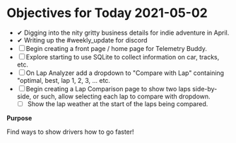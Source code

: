 # Objectives for Today 2021-05-02

- ✔ Digging into the nity gritty business details for indie adventure in April.
- ✔ Writing up the #weekly_update for discord
- ☐ Begin creating a front page / home page for Telemetry Buddy.
- ☐ Explore starting to use SQLite to collect information on car, tracks, etc.
- ☐ On Lap Analyzer add a dropdown to "Compare with Lap" containing "optimal, best, lap 1, 2, 3, ... etc.
- ☐ Begin creating a Lap Comparison page to show two laps side-by-side, or such, allow selecting each lap to compare with dropdown.
  - ☐ Show the lap weather at the start of the laps being compared.

**Purpose**

Find ways to show drivers how to go faster!
